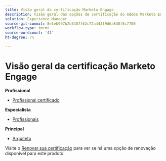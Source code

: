 ```yaml
---
title: Visão geral da certificação Marketo Engage
description: Visão geral das opções de certificação do Adobe Marketo Engage
solution: Experience Manager
source-git-commit: 8e1eb997b2b5187f62c72a443f9d6a848f8c7708
workflow-type: tm+mt
source-wordcount: '41'
ht-degree: 7%

---
```


# Visão geral da certificação Marketo Engage

**Profissional**

* [Profissional certificado](/help/certifications/ame/ame-p.md) <!--AD0-E555-->

**Especialista**

* [Profissionais](/help/certifications/ame/ame-e-business.md) <!--AD0-E559-->

**Principal**

* [Arquiteto](/help/certifications/ame/ame-m-architect.md) <!--AD0-E556-->

Visite o [Renovar sua certificação](/help/certifications/renew.md) para ver se há uma opção de renovação disponível para este produto.
